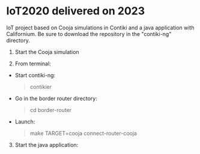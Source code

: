 # IoT2020 delivered on 2023
IoT project based on Cooja simulations in Contiki and a java application with Californium.
Be sure to download the repository in the "contiki-ng" directory.


1. Start the Cooja simulation

2. From terminal:
  - Start contiki-ng:
    > contikier
  - Go in the border router directory:
    > cd border-router
  - Launch:
    > make TARGET=cooja connect-router-cooja
  
3. Start the java application:
   
